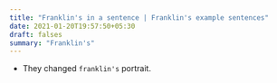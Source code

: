 ```yaml
---
title: "Franklin's in a sentence | Franklin's example sentences"
date: 2021-01-20T19:57:50+05:30
draft: falses
summary: "Franklin's"
---
```

- They changed `franklin's` portrait.
                 
